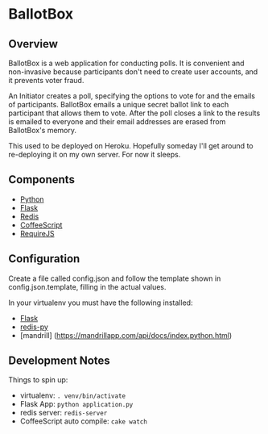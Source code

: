 BallotBox
=========

Overview
--------
BallotBox is a web application for conducting polls. It is convenient and
non-invasive because participants don't need to create user accounts, and it
prevents voter fraud.

An Initiator creates a poll, specifying the options to vote for
and the emails of participants. BallotBox emails a unique secret ballot link
to each participant that allows them to vote. After the poll closes a link to
the results is emailed to everyone and their email addresses are erased from
BallotBox's memory.

This used to be deployed on Heroku. Hopefully someday I'll get around to 
re-deploying it on my own server. For now it sleeps.

Components
----------
* [Python](http://www.python.org/)
* [Flask](http://flask.pocoo.org/)
* [Redis](http://redis.io/)
* [CoffeeScript](http://coffeescript.org/)
* [RequireJS](http://requirejs.org)

Configuration
-----------
Create a file called config.json and follow the template shown in
config.json.template, filling in the actual values.

In your virtualenv you must have the following installed:
* [Flask](http://flask.pocoo.org/docs/installation/)
* [redis-py](https://pypi.python.org/pypi/redis/)
* [mandrill] (https://mandrillapp.com/api/docs/index.python.html)

Development Notes
-----------------
Things to spin up:
* virtualenv: `. venv/bin/activate`
* Flask App: `python application.py`
* redis server: `redis-server`
* CoffeeScript auto compile: `cake watch`
